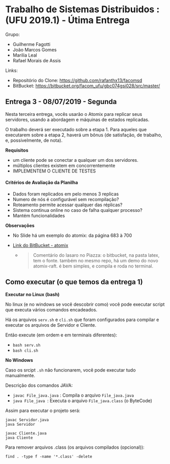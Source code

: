 # Trabalho de Sistemas Distribuidos : (UFU 2019.1) - Útima Entrega

Grupo:

+ Guilherme Fagotti
+ João Marcos Gomes
+ Marilia Leal
+ Rafael Morais de Assis

Links:

+ Repositório do Clone: [<https://github.com/rafanthx13/facomsd>](https://github.com/rafanthx13/facomsd)
+ BitBucket: [<https://bitbucket.org/facom_ufu/gbc074gsi028/src/master/>](https://bitbucket.org/facom_ufu/gbc074gsi028/src/master/)



## Entrega 3 - 08/07/2019 - Segunda

Nesta terceira entrega, vocês usarão o Atomix para replicar seus servidores, usando a abordagem e máquinas de estados replicadas.

O trabalho deverá ser executado sobre a etapa 1. Para aqueles que executarem sobre a etapa 2, haverá um bônus (de satisfação, de trabalho, e, possivelmente, de nota).

**Requisitos**

+ um cliente pode se conectar a qualquer um dos servidores.
+ múltiplos clientes existem em concorrentemente
+ IMPLEMENTEM O CLIENTE DE TESTES

#### Critérios de Avaliação da Planilha

- Dados foram replicados em pelo menos 3 replicas	
- Numero de nós é configurável sem recompilação?	
- Roteamento permite acessar qualquer das réplicas?	
- Sistema continua online no caso de falha qualquer processo?	
- Mantém funcionalidades

**Observações**

+ No Slide há um exemplo do atomix: da página 683 à 700

+ [Link do BitBucket - atomix](https://bitbucket.org/facom_ufu/gbc074gsi028/src/master/lab/atomix_lab2/)

   + > Comentário do lasaro no Piazza: o bitbucket, na pasta  latex,  tem  o fonte. também no mesmo repo, há um demo do novo atomix-raft. é  bem simples, e compila e roda no terminal.



## Como executar (o que temos da entrega 1)

**Executar no Linux (bash)**

No linux (e no windows se você descobrir como) você pode executar script que executa vários comandos encadeados.

Há os arquivos `serv.sh` e `cli.sh` que foram configurados para compilar e executar os arquivos de Servidor e Cliente.

Então execute (em ordem e em terminais diferentes):

- `bash serv.sh`
- `bash cli.sh`

**No Windows**

Caso os srcipt `.sh` não funcionarem, você pode executar tudo manualmente.

Descrição dos comandos JAVA:

- `javac File_java.java` : Compila o arquivo `File_java.java`
- `java File_java `: Executa o arquivo `File_java.class` (o ByteCode)

Assim para executar o projeto será:

```
javac Servidor.java
java Servidor

javac Cliente.java
java Cliente
```

Para remover arquivos .class (os arquivos compilados (opcional)):

`find . -type f -name '*.class' -delete`